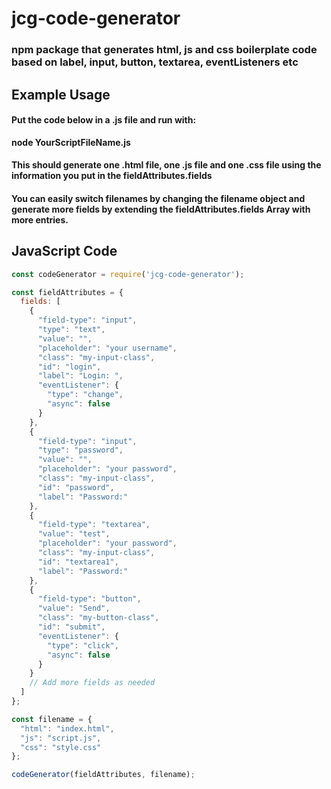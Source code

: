 # jcg-code-generator

### npm package that generates html, js and css boilerplate code based on label, input, button, textarea, eventListeners etc

## Example Usage  

#### Put the code below in a .js file and run with:  


**node YourScriptFileName.js**

#### This should generate one .html file, one .js file and one .css file using the information you put in the fieldAttributes.fields 
#### You can easily switch filenames by changing the filename object and generate more fields by extending the fieldAttributes.fields Array with more entries.  

## JavaScript Code

```javascript
const codeGenerator = require('jcg-code-generator');

const fieldAttributes = {
  fields: [
    {
      "field-type": "input",
      "type": "text",
      "value": "",
      "placeholder": "your username",
      "class": "my-input-class",
      "id": "login",
      "label": "Login: ",
      "eventListener": {
        "type": "change",
        "async": false
      }
    },
    {
      "field-type": "input",
      "type": "password",
      "value": "",
      "placeholder": "your password",
      "class": "my-input-class",
      "id": "password",
      "label": "Password:"
    },
    {
      "field-type": "textarea",
      "value": "test",
      "placeholder": "your password",
      "class": "my-input-class",
      "id": "textarea1",
      "label": "Password:"
    },
    {
      "field-type": "button",
      "value": "Send",
      "class": "my-button-class",
      "id": "submit",
      "eventListener": {
        "type": "click",
        "async": false
      }
    }
    // Add more fields as needed
  ]
};

const filename = {
  "html": "index.html",
  "js": "script.js",
  "css": "style.css"
};

codeGenerator(fieldAttributes, filename);